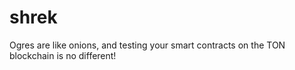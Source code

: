 # shrek
Ogres are like onions, and testing your smart contracts on the TON blockchain is no different! 

